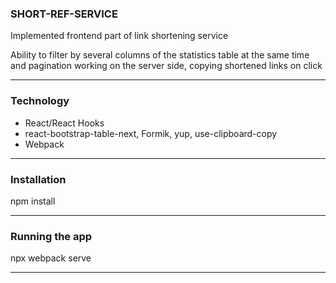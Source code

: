### SHORT-REF-SERVICE

Implemented frontend part of link shortening service

Ability to filter by several columns of the statistics table at the same time and pagination working on the server side, copying shortened links on click

*****************

### Technology

* React/React Hooks
* react-bootstrap-table-next, Formik, yup, use-clipboard-copy
* Webpack

*****************

### Installation

npm install

*****************

### Running the app

npx webpack serve

*****************
